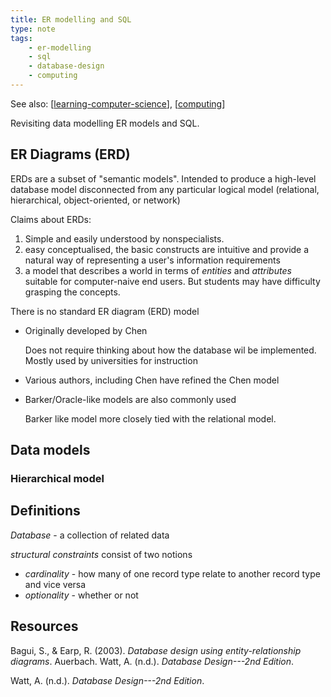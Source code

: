```yaml
---
title: ER modelling and SQL
type: note
tags:
    - er-modelling
    - sql
    - database-design
    - computing
---
```


See also: [[learning-computer-science]], [[computing]]

Revisiting data modelling ER models and SQL.

## ER Diagrams (ERD)

ERDs are a subset of "semantic models". Intended to produce a high-level database model disconnected from any particular logical model (relational, hierarchical, object-oriented, or network)

Claims about ERDs:

1. Simple and easily understood by nonspecialists.
2. easy conceptualised, the basic constructs are intuitive and provide a natural way of representing a user's information requirements 
3. a model that describes a world in terms of _entities_ and _attributes_ suitable for computer-naive end users.  But students may have difficulty grasping the concepts.

There is no standard ER diagram (ERD) model

- Originally developed by Chen

    Does not require thinking about how the database wil be implemented. Mostly used by universities for instruction
- Various authors, including Chen have refined the Chen model
- Barker/Oracle-like models are also commonly used

    Barker like model more closely tied with the relational model.

## Data models

### Hierarchical model

## Definitions

_Database_ - a collection of related data

_structural constraints_ consist of two notions

- _cardinality_  - how many of one record type relate to another record type and vice versa
- _optionality_ - whether or not 
## Resources

Bagui, S., & Earp, R. (2003). *Database design using entity-relationship diagrams*. Auerbach.
Watt, A. (n.d.). *Database Design---2nd Edition*.

Watt, A. (n.d.). *Database Design---2nd Edition*.


[//begin]: # "Autogenerated link references for markdown compatibility"
[learning-computer-science]: learning-computer-science "Learning computer science"
[computing]: ../computing "Computing"
[//end]: # "Autogenerated link references"
